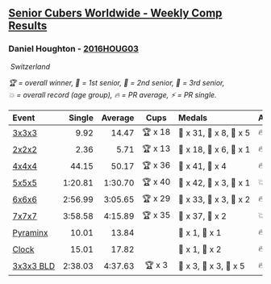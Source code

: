 <style>table {white-space: nowrap;}</style>
<link rel="stylesheet" type="text/css" href="/scw-comp/css/flags.css" />

## [Senior Cubers Worldwide - Weekly Comp Results](/scw-comp/results/)
### Daniel Houghton - [2016HOUG03](https://www.worldcubeassociation.org/persons/2016HOUG03)

<i class="flag flag-CH" />&nbsp;Switzerland

<span style="white-space: nowrap;">🏆 = overall winner</span>, <span style="white-space: nowrap;">🥇 = 1st senior</span>, <span style="white-space: nowrap;">🥈 = 2nd senior</span>, <span style="white-space: nowrap;">🥉 = 3rd senior</span>, <span style="white-space: nowrap;">💥 = overall record (age group)</span>, <span style="white-space: nowrap;">🔥 = PR average</span>, <span style="white-space: nowrap;">⚡ = PR single</span>.

| Event | Single | Average | Cups | Medals | Achievements|
| :-- | --: | --: | :--: | :-- | :-- |
| [3x3x3](333.md) | 9.92 | 14.47 | 🏆 x 18 | 🥇 x 31, 🥈 x 8, 🥉 x 5 | 🔥 x 7, ⚡ x 7 |
| [2x2x2](222.md) | 2.36 | 5.71 | 🏆 x 13 | 🥇 x 18, 🥈 x 6, 🥉 x 1 | 🔥 x 4, ⚡ x 4 |
| [4x4x4](444.md) | 44.15 | 50.17 | 🏆 x 36 | 🥇 x 41, 🥈 x 4 | 🔥 x 6, ⚡ x 4 |
| [5x5x5](555.md) | 1:20.81 | 1:30.70 | 🏆 x 40 | 🥇 x 42, 🥈 x 3, 🥉 x 1 | 💥 x 1, 🔥 x 9, ⚡ x 6 |
| [6x6x6](666.md) | 2:56.99 | 3:05.65 | 🏆 x 29 | 🥇 x 33, 🥈 x 3, 🥉 x 2 | 🔥 x 9, ⚡ x 11 |
| [7x7x7](777.md) | 3:58.58 | 4:15.89 | 🏆 x 35 | 🥇 x 37, 🥈 x 2 | 💥 x 1, 🔥 x 14, ⚡ x 10 |
| [Pyraminx](pyram.md) | 10.01 | 13.84 |  | 🥈 x 1, 🥉 x 1 | 🔥 x 4, ⚡ x 4 |
| [Clock](clock.md) | 15.01 | 17.82 |  | 🥈 x 1, 🥉 x 2 | 🔥 x 4, ⚡ x 5 |
| [3x3x3 BLD](333bf.md) | 2:38.03 | 4:37.63 | 🏆 x 3 | 🥇 x 3, 🥈 x 3, 🥉 x 5 | 🔥 x 1, ⚡ x 4 |

<!-- Global site tag (gtag.js) - Google Analytics -->
<script async src="https://www.googletagmanager.com/gtag/js?id=UA-86348435-3"></script>
<script>window.dataLayer = window.dataLayer || []; function gtag() {dataLayer.push(arguments);} gtag('js', new Date()); gtag('config', 'UA-86348435-3');</script>
